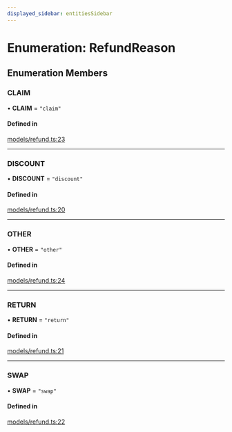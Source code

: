 ```yaml
---
displayed_sidebar: entitiesSidebar
---
```


# Enumeration: RefundReason

## Enumeration Members

### CLAIM

• **CLAIM** = ``"claim"``

#### Defined in

[models/refund.ts:23](https://github.com/cloudnepal/medusa/blob/546577a8/packages/medusa/src/models/refund.ts#L23)

___

### DISCOUNT

• **DISCOUNT** = ``"discount"``

#### Defined in

[models/refund.ts:20](https://github.com/cloudnepal/medusa/blob/546577a8/packages/medusa/src/models/refund.ts#L20)

___

### OTHER

• **OTHER** = ``"other"``

#### Defined in

[models/refund.ts:24](https://github.com/cloudnepal/medusa/blob/546577a8/packages/medusa/src/models/refund.ts#L24)

___

### RETURN

• **RETURN** = ``"return"``

#### Defined in

[models/refund.ts:21](https://github.com/cloudnepal/medusa/blob/546577a8/packages/medusa/src/models/refund.ts#L21)

___

### SWAP

• **SWAP** = ``"swap"``

#### Defined in

[models/refund.ts:22](https://github.com/cloudnepal/medusa/blob/546577a8/packages/medusa/src/models/refund.ts#L22)
